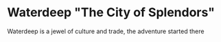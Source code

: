 # Waterdeep "The City of Splendors"
Waterdeep is a jewel of culture and trade, the adventure started there